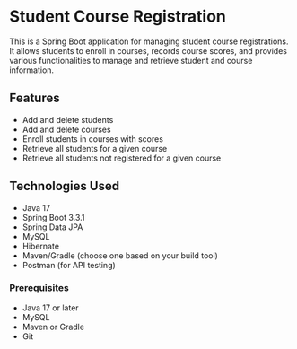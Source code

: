 # Student Course Registration

This is a Spring Boot application for managing student course registrations. It allows students to enroll in courses, records course scores, and provides various functionalities to manage and retrieve student and course information.

## Features

- Add and delete students
- Add and delete courses
- Enroll students in courses with scores
- Retrieve all students for a given course
- Retrieve all students not registered for a given course

## Technologies Used

- Java 17
- Spring Boot 3.3.1
- Spring Data JPA
- MySQL
- Hibernate
- Maven/Gradle (choose one based on your build tool)
- Postman (for API testing)

### Prerequisites

- Java 17 or later
- MySQL
- Maven or Gradle
- Git

